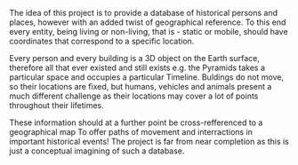 The idea of this project is to provide a database of historical persons and places,
however with an added twist of geographical reference.
To this end every entity, being living or non-living, that is - static or mobile,
should have coordinates that correspond to a specific location.

Every person and every building is a 3D object on the Earth surface,
therefore all that ever existed and still exists e.g. the Pyramids
takes a particular space and occupies a particular Timeline.
Buldings do not move, so their locations are fixed, but humans, vehicles and animals
present a much different challenge as their locations may cover a lot of points
throughout their lifetimes.

These information should at a further point be cross-refferenced to a geographical map
To offer paths of movement and interractions in important historical events!
The project is far from near completion as this is just a conceptual imagining of such a database.
